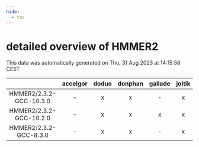 ```yaml
---
hide:
  - toc
---
```


detailed overview of HMMER2
===========================


This data was automatically generated on Thu, 31 Aug 2023 at 14:15:56 CEST  

| |accelgor|doduo|donphan|gallade|joltik|skitty|swalot|victini|
| :---: | :---: | :---: | :---: | :---: | :---: | :---: | :---: | :---: |
|HMMER2/2.3.2-GCC-10.3.0|-|x|x|-|x|x|x|x|
|HMMER2/2.3.2-GCC-10.2.0|-|x|x|x|x|x|x|x|
|HMMER2/2.3.2-GCC-8.3.0|-|x|x|-|x|x|-|x|
